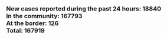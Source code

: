 ### New cases reported during the past 24 hours: 18840<br/>In the community: 167793<br/>At the border: 126<br/>Total: 167919